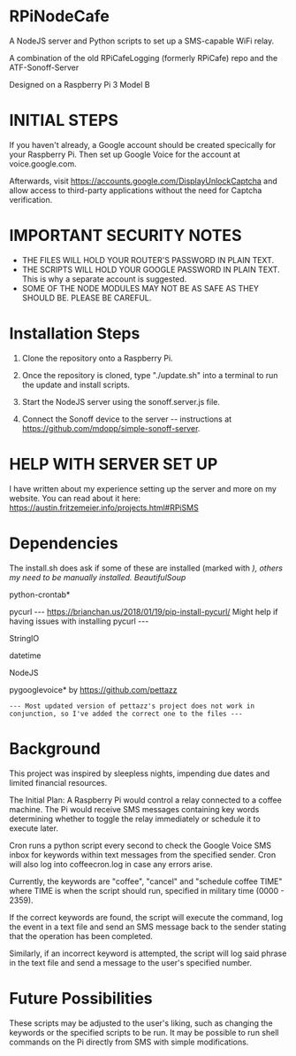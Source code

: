 
# RPiNodeCafe
A NodeJS server and Python scripts to set up a SMS-capable WiFi relay.

A combination of the old RPiCafeLogging (formerly RPiCafe) repo and the ATF-Sonoff-Server

Designed on a Raspberry Pi 3 Model B


# INITIAL STEPS

If you haven't already, a Google account should be created specically for your
 Raspberry Pi.  Then set up Google Voice for the account at voice.google.com.

Afterwards, visit https://accounts.google.com/DisplayUnlockCaptcha and 
allow access to third-party applications without the need for Captcha 
verification.

# IMPORTANT SECURITY NOTES
 - THE FILES WILL HOLD YOUR ROUTER'S PASSWORD IN PLAIN TEXT.
 - THE SCRIPTS WILL HOLD YOUR GOOGLE PASSWORD IN PLAIN TEXT.
	This is why a separate account is suggested.
 - SOME OF THE NODE MODULES MAY NOT BE AS SAFE AS THEY SHOULD BE. PLEASE BE CAREFUL.

# Installation Steps
1) Clone the repository onto a Raspberry Pi.

2) Once the repository is cloned, type "./update.sh" into a terminal to run the update and install scripts.

3) Start the NodeJS server using the sonoff.server.js file.

4) Connect the Sonoff device to the server -- instructions at https://github.com/mdopp/simple-sonoff-server.

# HELP WITH SERVER SET UP
I have written about my experience setting up the server and more on my website.
You can read about it here: https://austin.fritzemeier.info/projects.html#RPiSMS

# Dependencies
The install.sh does ask if some of these are installed (marked with *), others my need to be manually installed.
BeautifulSoup*

python-crontab*

pycurl
	--- https://brianchan.us/2018/01/19/pip-install-pycurl/ Might help if having issues with installing pycurl ---

StringIO

datetime

NodeJS

pygooglevoice* by https://github.com/pettazz

    --- Most updated version of pettazz's project does not work in conjunction, so I've added the correct one to the files ---

# Background
This project was inspired by sleepless nights, impending due dates
and limited financial resources.

The Initial Plan: A Raspberry Pi would control a relay connected to a coffee 
machine. The Pi would receive SMS messages containing key words determining 
whether to toggle the relay immediately or schedule it to execute later.

Cron runs a python script every second to check the Google Voice SMS inbox
for keywords within text messages from the specified sender. Cron will also
log into coffeecron.log in case any errors arise.

Currently, the keywords are "coffee", "cancel" and "schedule coffee TIME" where TIME 
is when the script should run, specified in military time (0000 - 2359).

If the correct keywords are found, the script will execute the command,
log the event in a text file and send an SMS message back to the sender
stating that the operation has been completed.

Similarly, if an incorrect keyword is attempted, the script will log said
phrase in the text file and send a message to the user's specified number.

# Future Possibilities

These scripts may be adjusted to the user's liking, such as changing the
keywords or the specified scripts to be run. It may be possible to run
shell commands on the Pi directly from SMS with simple modifications.
